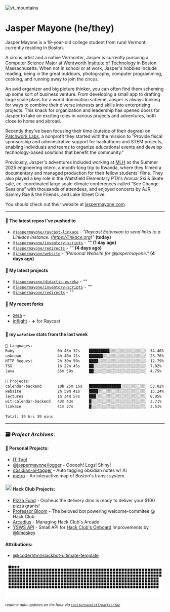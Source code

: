 ![vt_mountains](https://github.com/jaspermayone/jaspermayone/assets/65788728/0597adb6-37c9-4db7-b6d8-1d7107b7bdd8)

# Jasper Mayone (he/they)

Jasper Mayone is a 19-year-old college student from rural Vermont, currently residing in Boston.

A circus artist and a native Vermonter, Jasper is currently pursuing a Computer Science Major at [Wentworth Institute of Technology](https://wit.edu) in Boston Massachusetts. When not in school or at work, Jasper's hobbies include reading, being in the great outdoors, photography, computer programming, cooking, and running away to join the circus.

An avid organizer and big picture thinker, you can often find them scheming up some sort of business venture. From developing a small app to drafting large scale plans for a world domination scheme, Jasper is always looking for ways to combine their diverse interests and skills into enterprising projects. This knack for organization and leadership has opened doors for Jasper to take on exciting roles in various projects and adventures, both close to home and abroad.

Recently they've been focusing their time (outside of their degree) on [Patchwork Labs](https://github.com/patchworklabsorg), a nonprofit they started with the mission to "Provide fiscal sponsorship and administrative support for hackathons and STEM projects, enabling individuals and teams to organize educational events and develop technology-based solutions that benefit the community."

Previously, Jasper's adventures included working at [MLH](https://mlh.io/) as the Summer 2025 engineering intern, a month-long trip to Rwanda, where they filmed a documentary and managed production for their fellow students' films. They also played a key role in the Waitsfield Elementary PTA's Annual Ski & Skate sale, co-coordinated large scale climate conferences called “See Change Sessions” with thousands of attendees, and enjoyed concerts by AJR, Sammy Rae & the Friends, and Lake Street Dive.

You should check out their website at [jaspermayone.com](https://jaspermayone.com).

---

#### 👷 The latest repos I've pushed to

- [`@jaspermayone/raycast-linkace`](https://github.com/jaspermayone/raycast-linkace) - _"Raycast Extension to send links to a Linkace instance. (https://linkace.org)"_ **(today)**
- [`@jaspermayone/inventory-scripts`](https://github.com/jaspermayone/inventory-scripts) - _""_ **(1 day ago)**
- [`@jaspermayone/redirects`](https://github.com/jaspermayone/redirects) - _""_ **(4 days ago)**
- [`@jaspermayone/website`](https://github.com/jaspermayone/website) - _"Personal Website for @jaspermayone."_ **(4 days ago)**

#### 🌱 My latest projects

- [`@jaspermayone/didactic-eureka`](https://github.com/jaspermayone/didactic-eureka) - _""_
- [`@jaspermayone/inventory-scripts`](https://github.com/jaspermayone/inventory-scripts) - _""_
- [`@jaspermayone/redirects`](https://github.com/jaspermayone/redirects) - _""_

#### 🍴 My recent forks

- [zera](https://github.com/jaspermayone-forks/zera) - 
- [inflight](https://github.com/jaspermayone-forks/inflight) - ✈️ for Raycast

#### 📡 my _`wakatime`_ stats from the last week

```text
💾 Languages:
Ruby                   6h 45m 32s    █████████░░░░░░░░░░░░░░░░  34.40%
unknown                4h 40m 11s    ██████░░░░░░░░░░░░░░░░░░░  23.76%
HTTP Request           2h 30m 50s    ████░░░░░░░░░░░░░░░░░░░░░  12.79%
TSX                    1h 22m 45s    ██░░░░░░░░░░░░░░░░░░░░░░░  7.02%
Java                   55m 59s       ██░░░░░░░░░░░░░░░░░░░░░░░  4.75%

💼 Projects:
calendar-backend       10h 25m 16s   ██████████████░░░░░░░░░░░  53.02%
website                2h 59m 41s    ████░░░░░░░░░░░░░░░░░░░░░  15.24%
lectures               1h 34m 57s    ███░░░░░░░░░░░░░░░░░░░░░░  8.05%
wit-calendar-backend   43m 43s       █░░░░░░░░░░░░░░░░░░░░░░░░  3.71%
linkace                41m 27s       █░░░░░░░░░░░░░░░░░░░░░░░░  3.51%

Total: 19 hrs 39 mins
```


---

### 🗃️ _Project Archives_:

#### 🌱 Personal Projects:
- [IT Tool](https://github.com/jaspermayone/ittool)
- [@jaspermayone/logger](https://github.com/jaspermayone/logger) - Oooooh! Logs! Shiny!
- [obsidian-ai-tagger](https://github.com/jaspermayone/obsidian-ai-tagger) - Auto tagging obsidian notes w/ AI
- [metro](https://github.com/jaspermayone/metro) - An interactive map of Boston's transit system.

#### <img src="https://assets.hackclub.com/icon-progress-rounded.png" width="20" height="20" /> Hack Club Projects:
- [Pizza Fund](https://github.com/hackclub/pizza-fund) - Orpheus the delivery dino is ready to deliver your $100 pizza grants!
- [Professor Bloom](https://github.com/hackclub/professor-bloom) - The beloved bot powering welcome-commitee @ Hack Club
- [Arcadius](https://github.com/hackclub/arcadius) - Managing Hack Club's Arcade
- [YSWS API](https://github.com/jaspermayone/ysws-api) - Small API for [Hack Club's Onboard](https://hackclub.com/onboard/) Improvements by [@limeskey](https://github.com/limeskey)

#### Attributions:
- [@kcoderhtml/slackbot-ultimate-template](https://github.com/kcoderhtml/slackbot-ultimate-template?tab=readme-ov-file#template-example)

<picture>
  <source media="(prefers-color-scheme: dark)" srcset="assets/snake/github-contribution-grid-snake-dark.svg" />
  <source media="(prefers-color-scheme: light)" srcset="assets/snake/github-contribution-grid-snake.svg" />
  <img alt="github-snake" src="assets/snake/github-contribution-grid-snake.svg" />
</picture>

<sup><em>readme auto updates on the hour via
  <a href="https://github.com/taciturnaxolotl/markscribe">
    <code>taciturnaxolotl/markscribe</code>
  </a>
</em></sup>
